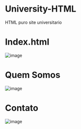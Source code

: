 # University-HTML
HTML puro site universitario

# Index.html
![image](https://user-images.githubusercontent.com/95008802/201192817-e78c1fc4-75cd-456f-bcf6-cd4d807144ba.png)

# Quem Somos

![image](https://user-images.githubusercontent.com/95008802/201193113-b07d90d5-2188-49c2-9587-3118a2bcbddf.png)

# Contato

![image](https://user-images.githubusercontent.com/95008802/201193176-238c9823-af82-4a5f-909a-86f692b68450.png)

